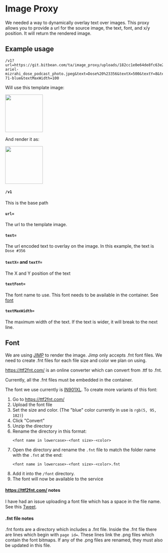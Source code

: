 # Image Proxy

We needed a way to dynamically overlay text over images. This proxy allows you to provide a url for the source image, the text, font, and x/y position. It will return the rendered image.

## Example usage
```
/v1?url=https://git.bitbean.com/ta/image_proxy/uploads/182cc1e0e64de8fc63e2f23341ba5e87/r-ariel-mizrahi_dose_podcast_photo.jpeg&text=Dose%20%23356&textX=500&textY=8&textFont=in901xl-71-blue&textMaxWidth=100
```
Will use this template image:

<img src="https://user-images.githubusercontent.com/34072688/130798640-e93a4694-9a2c-4f97-8228-0d3987e8c9af.jpeg"  width="120">

And render it as:

<img src="https://user-images.githubusercontent.com/34072688/130798737-934af418-546d-4ccd-a5c5-e04a988da5ee.png"  width="120">

#### `/v1`
This is the base path

#### `url=`
The url to the template image.

#### `text=`
The url encoded text to overlay on the image. In this example, the text is `Dose #356`

#### `textX=` and `textY=`
The X and Y position of the text

#### `textFont=`
The font name to use. This font needs to be available in the container. See [font](#font)

#### `textMaxWidth=`
The maximum width of the text. If the text is wider, it will break to the next line.

## Font
We are using [JIMP](https://github.com/oliver-moran/jimp) to render the image. Jimp only accepts .fnt font files. We need to create .fnt files for each file size and color we plan on using.

https://ttf2fnt.com/ is an online converter which can convert from .ttf to .fnt.

Currently, all the .fnt files must be embedded in the container.

The font we use currently is [IN901XL](/font/ttf/IN901XK.ttf). To create more variants of this font:

1. Go to https://ttf2fnt.com/
1. Upload the font file
1. Set the size and color. (The "blue" color currently in use is `rgb(5, 95, 182)`)
1. Click "Convert"
1. Unzip the directory
1. Rename the directory in this format:
    ```
    <font name in lowercase>-<font size>-<color>
    ```
1. Open the directory and rename the `.fnt` file to match the folder name with the `.fnt` at the end:
    ```
    <font name in lowercase>-<font size>-<color>.fnt
    ```
1. Add it into the `/font` directory.
1. The font will now be available to the service

#### https://ttf2fnt.com/ notes
I have had an issue uploading a font file which has a space in the file name. See this [Tweet](https://twitter.com/Moshe_Grunwald/status/1425479706422521861?s=20).

#### .fnt file notes
.fnt fonts are a directory which includes a .fnt file. Inside the .fnt file there are lines which begin with `page id=`. These lines link the .png files which contain the font bitmaps. If any of the .png files are renamed, they must also be updated in this file.
